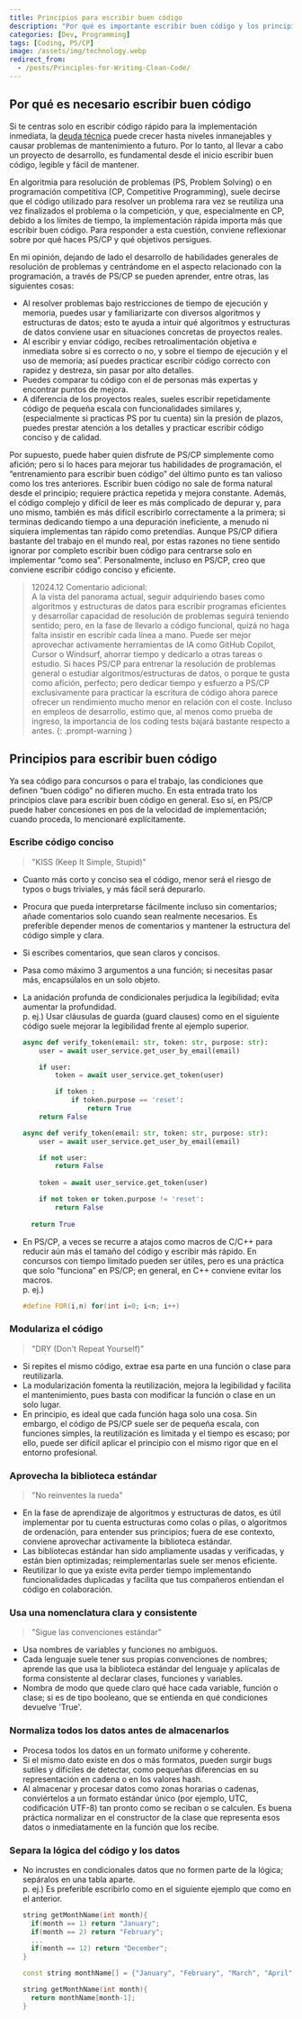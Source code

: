 ```yaml
---
title: Principios para escribir buen código
description: "Por qué es importante escribir buen código y los principios clave para lograrlo: simplicidad, modularidad, convenciones de nombres, librerías y más."
categories: [Dev, Programming]
tags: [Coding, PS/CP]
image: /assets/img/technology.webp
redirect_from:
  - /posts/Principles-for-Writing-Clean-Code/
---
```


## Por qué es necesario escribir buen código
Si te centras solo en escribir código rápido para la implementación inmediata, la [deuda técnica](/posts/Technical-debt/) puede crecer hasta niveles inmanejables y causar problemas de mantenimiento a futuro. Por lo tanto, al llevar a cabo un proyecto de desarrollo, es fundamental desde el inicio escribir buen código, legible y fácil de mantener.

En algoritmia para resolución de problemas (PS, Problem Solving) o en programación competitiva (CP, Competitive Programming), suele decirse que el código utilizado para resolver un problema rara vez se reutiliza una vez finalizados el problema o la competición, y que, especialmente en CP, debido a los límites de tiempo, la implementación rápida importa más que escribir buen código. Para responder a esta cuestión, conviene reflexionar sobre por qué haces PS/CP y qué objetivos persigues.

En mi opinión, dejando de lado el desarrollo de habilidades generales de resolución de problemas y centrándome en el aspecto relacionado con la programación, a través de PS/CP se pueden aprender, entre otras, las siguientes cosas:
- Al resolver problemas bajo restricciones de tiempo de ejecución y memoria, puedes usar y familiarizarte con diversos algoritmos y estructuras de datos; esto te ayuda a intuir qué algoritmos y estructuras de datos conviene usar en situaciones concretas de proyectos reales.
- Al escribir y enviar código, recibes retroalimentación objetiva e inmediata sobre si es correcto o no, y sobre el tiempo de ejecución y el uso de memoria; así puedes practicar escribir código correcto con rapidez y destreza, sin pasar por alto detalles.
- Puedes comparar tu código con el de personas más expertas y encontrar puntos de mejora.
- A diferencia de los proyectos reales, sueles escribir repetidamente código de pequeña escala con funcionalidades similares y, (especialmente si practicas PS por tu cuenta) sin la presión de plazos, puedes prestar atención a los detalles y practicar escribir código conciso y de calidad.

Por supuesto, puede haber quien disfrute de PS/CP simplemente como afición; pero si lo haces para mejorar tus habilidades de programación, el “entrenamiento para escribir buen código” del último punto es tan valioso como los tres anteriores. Escribir buen código no sale de forma natural desde el principio; requiere práctica repetida y mejora constante. Además, el código complejo y difícil de leer es más complicado de depurar y, para uno mismo, también es más difícil escribirlo correctamente a la primera; si terminas dedicando tiempo a una depuración ineficiente, a menudo ni siquiera implementas tan rápido como pretendías. Aunque PS/CP difiera bastante del trabajo en el mundo real, por estas razones no tiene sentido ignorar por completo escribir buen código para centrarse solo en implementar “como sea”. Personalmente, incluso en PS/CP, creo que conviene escribir código conciso y eficiente. 

> 12024.12 Comentario adicional:  
> A la vista del panorama actual, seguir adquiriendo bases como algoritmos y estructuras de datos para escribir programas eficientes y desarrollar capacidad de resolución de problemas seguirá teniendo sentido; pero, en la fase de llevarlo a código funcional, quizá no haga falta insistir en escribir cada línea a mano. Puede ser mejor aprovechar activamente herramientas de IA como GitHub Copilot, Cursor o Windsurf, ahorrar tiempo y dedicarlo a otras tareas o estudio. Si haces PS/CP para entrenar la resolución de problemas general o estudiar algoritmos/estructuras de datos, o porque te gusta como afición, perfecto; pero dedicar tiempo y esfuerzo a PS/CP exclusivamente para practicar la escritura de código ahora parece ofrecer un rendimiento mucho menor en relación con el coste. Incluso en empleos de desarrollo, estimo que, al menos como prueba de ingreso, la importancia de los coding tests bajará bastante respecto a antes.
{: .prompt-warning }

## Principios para escribir buen código
Ya sea código para concursos o para el trabajo, las condiciones que definen “buen código” no difieren mucho. En esta entrada trato los principios clave para escribir buen código en general. Eso sí, en PS/CP puede haber concesiones en pos de la velocidad de implementación; cuando proceda, lo mencionaré explícitamente.

### Escribe código conciso
> "KISS (Keep It Simple, Stupid)"

- Cuanto más corto y conciso sea el código, menor será el riesgo de typos o bugs triviales, y más fácil será depurarlo.
- Procura que pueda interpretarse fácilmente incluso sin comentarios; añade comentarios solo cuando sean realmente necesarios. Es preferible depender menos de comentarios y mantener la estructura del código simple y clara.
- Si escribes comentarios, que sean claros y concisos.
- Pasa como máximo 3 argumentos a una función; si necesitas pasar más, encapsúlalos en un solo objeto.
- La anidación profunda de condicionales perjudica la legibilidad; evita aumentar la profundidad.  
  p. ej.) Usar cláusulas de guarda (guard clauses) como en el siguiente código suele mejorar la legibilidad frente al ejemplo superior.  

  ```python
  async def verify_token(email: str, token: str, purpose: str):
      user = await user_service.get_user_by_email(email)
  
      if user:
          token = await user_service.get_token(user)
  
          if token :
              if token.purpose == 'reset':
                  return True
      return False
  ```
  ```python
  async def verify_token(email: str, token: str, purpose: str):
      user = await user_service.get_user_by_email(email)
  
      if not user:
          return False
    
      token = await user_service.get_token(user)
  
      if not token or token.purpose != 'reset':
          return False
    
    return True
  ```
- En PS/CP, a veces se recurre a atajos como macros de C/C++ para reducir aún más el tamaño del código y escribir más rápido. En concursos con tiempo limitado pueden ser útiles, pero es una práctica que solo “funciona” en PS/CP; en general, en C++ conviene evitar los macros.  
  p. ej.)  

  ```c++
  #define FOR(i,n) for(int i=0; i<n; i++)
  ```

### Modulariza el código
> "DRY (Don't Repeat Yourself)"

- Si repites el mismo código, extrae esa parte en una función o clase para reutilizarla.
- La modularización fomenta la reutilización, mejora la legibilidad y facilita el mantenimiento, pues basta con modificar la función o clase en un solo lugar.
- En principio, es ideal que cada función haga solo una cosa. Sin embargo, el código de PS/CP suele ser de pequeña escala, con funciones simples, la reutilización es limitada y el tiempo es escaso; por ello, puede ser difícil aplicar el principio con el mismo rigor que en el entorno profesional.

### Aprovecha la biblioteca estándar
> "No reinventes la rueda"

- En la fase de aprendizaje de algoritmos y estructuras de datos, es útil implementar por tu cuenta estructuras como colas o pilas, o algoritmos de ordenación, para entender sus principios; fuera de ese contexto, conviene aprovechar activamente la biblioteca estándar.
- Las bibliotecas estándar han sido ampliamente usadas y verificadas, y están bien optimizadas; reimplementarlas suele ser menos eficiente.
- Reutilizar lo que ya existe evita perder tiempo implementando funcionalidades duplicadas y facilita que tus compañeros entiendan el código en colaboración.

### Usa una nomenclatura clara y consistente
> "Sigue las convenciones estándar"

- Usa nombres de variables y funciones no ambiguos.
- Cada lenguaje suele tener sus propias convenciones de nombres; aprende las que usa la biblioteca estándar del lenguaje y aplícalas de forma consistente al declarar clases, funciones y variables.
- Nombra de modo que quede claro qué hace cada variable, función o clase; si es de tipo booleano, que se entienda en qué condiciones devuelve 'True'.

### Normaliza todos los datos antes de almacenarlos
- Procesa todos los datos en un formato uniforme y coherente.
- Si el mismo dato existe en dos o más formatos, pueden surgir bugs sutiles y difíciles de detectar, como pequeñas diferencias en su representación en cadena o en los valores hash.
- Al almacenar y procesar datos como zonas horarias o cadenas, conviértelos a un formato estándar único (por ejemplo, UTC, codificación UTF-8) tan pronto como se reciban o se calculen. Es buena práctica normalizar en el constructor de la clase que representa esos datos o inmediatamente en la función que los recibe.

### Separa la lógica del código y los datos
- No incrustes en condicionales datos que no formen parte de la lógica; sepáralos en una tabla aparte.  
  p. ej.) Es preferible escribirlo como en el siguiente ejemplo que como en el anterior.

  ```c++
  string getMonthName(int month){
    if(month == 1) return "January";
    if(month == 2) return "February";
    ...
    if(month == 12) return "December";
  }
  ```
  ~~~c++
  const string monthName[] = {"January", "February", "March", "April", "May", "June", "July", "August", "September", "October", "November", "December"};

  string getMonthName(int month){
    return monthName[month-1];
  }
  ~~~
